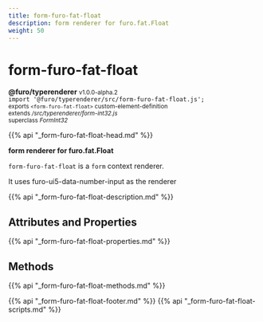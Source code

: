 ```yaml
---
title: form-furo-fat-float
description: form renderer for furo.fat.Float
weight: 50
---
```


# form-furo-fat-float
**@furo/typerenderer** <small>v1.0.0-alpha.2</small>
<br>`import '@furo/typerenderer/src/form-furo-fat-float.js';`<small>
<br>exports `<form-furo-fat-float>` custom-element-definition
<br>extends */src/typerenderer/form-int32.js*
<br>superclass *FormInt32*</small>

{{% api "_form-furo-fat-float-head.md" %}}

**form renderer for furo.fat.Float**

`form-furo-fat-float` is a `form` context renderer.

It uses furo-ui5-data-number-input as the renderer

{{% api "_form-furo-fat-float-description.md" %}}


## Attributes and Properties
{{% api "_form-furo-fat-float-properties.md" %}}



## Methods
{{% api "_form-furo-fat-float-methods.md" %}}





{{% api "_form-furo-fat-float-footer.md" %}}
{{% api "_form-furo-fat-float-scripts.md" %}}
